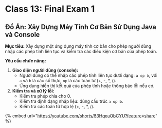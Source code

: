 # Class 13: Final Exam 1

## Đồ Án: Xây Dựng Máy Tính Cơ Bản Sử Dụng Java và Console

**Mục tiêu:** Xây dựng một ứng dụng máy tính cơ bản cho phép người dùng nhập các phép tính liên tục và kiểm tra các điều kiện cơ bản của phép toán.

**Yêu cầu chức năng:**

1. **Giao diện người dùng (console):**
   * Người dùng có thể nhập các phép tính liên tục dưới dạng: `a op b`, với `a` và `b` là các số thực, `op` là các toán tử (+, -, \*, /).
   * Ứng dụng hiển thị kết quả của phép tính hoặc thông báo lỗi nếu có.
2. **Kiểm tra và xử lý lỗi:**
   * Kiểm tra phép chia cho 0.
   * Kiểm tra định dạng nhập liệu: đúng cấu trúc `a op b`.
   * Kiểm tra các toán tử hợp lệ (+, -, \*, /).



{% embed url="https://youtube.com/shorts/83HqouObCYU?feature=share" %}
